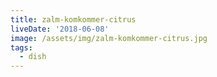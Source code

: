 ```yaml
---
title: zalm-komkommer-citrus
liveDate: '2018-06-08'
image: /assets/img/zalm-komkommer-citrus.jpg
tags:
  - dish
---
```


